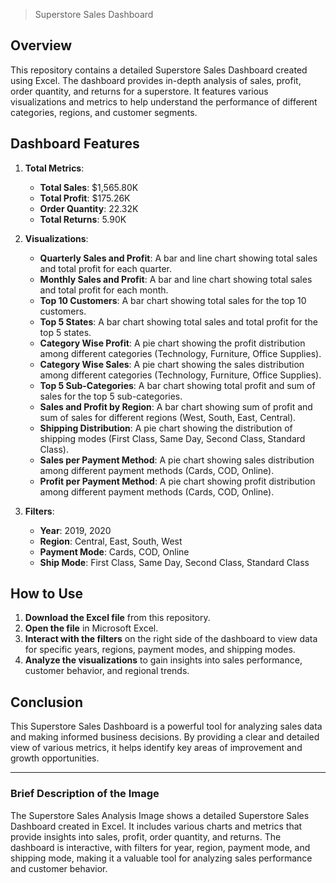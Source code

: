 > Superstore Sales Dashboard

## Overview
This repository contains a detailed Superstore Sales Dashboard created using Excel. The dashboard provides in-depth analysis of sales, profit, order quantity, and returns for a superstore. It features various visualizations and metrics to help understand the performance of different categories, regions, and customer segments.

## Dashboard Features
1. **Total Metrics**:
   - **Total Sales**: $1,565.80K
   - **Total Profit**: $175.26K
   - **Order Quantity**: 22.32K
   - **Total Returns**: 5.90K

2. **Visualizations**:
   - **Quarterly Sales and Profit**: A bar and line chart showing total sales and total profit for each quarter.
   - **Monthly Sales and Profit**: A bar and line chart showing total sales and total profit for each month.
   - **Top 10 Customers**: A bar chart showing total sales for the top 10 customers.
   - **Top 5 States**: A bar chart showing total sales and total profit for the top 5 states.
   - **Category Wise Profit**: A pie chart showing the profit distribution among different categories (Technology, Furniture, Office Supplies).
   - **Category Wise Sales**: A pie chart showing the sales distribution among different categories (Technology, Furniture, Office Supplies).
   - **Top 5 Sub-Categories**: A bar chart showing total profit and sum of sales for the top 5 sub-categories.
   - **Sales and Profit by Region**: A bar chart showing sum of profit and sum of sales for different regions (West, South, East, Central).
   - **Shipping Distribution**: A pie chart showing the distribution of shipping modes (First Class, Same Day, Second Class, Standard Class).
   - **Sales per Payment Method**: A pie chart showing sales distribution among different payment methods (Cards, COD, Online).
   - **Profit per Payment Method**: A pie chart showing profit distribution among different payment methods (Cards, COD, Online).

3. **Filters**:
   - **Year**: 2019, 2020
   - **Region**: Central, East, South, West
   - **Payment Mode**: Cards, COD, Online
   - **Ship Mode**: First Class, Same Day, Second Class, Standard Class

## How to Use
1. **Download the Excel file** from this repository.
2. **Open the file** in Microsoft Excel.
3. **Interact with the filters** on the right side of the dashboard to view data for specific years, regions, payment modes, and shipping modes.
4. **Analyze the visualizations** to gain insights into sales performance, customer behavior, and regional trends.

## Conclusion
This Superstore Sales Dashboard is a powerful tool for analyzing sales data and making informed business decisions. By providing a clear and detailed view of various metrics, it helps identify key areas of improvement and growth opportunities.

---

### Brief Description of the Image
The Superstore Sales Analysis Image shows a detailed Superstore Sales Dashboard created in Excel. It includes various charts and metrics that provide insights into sales, profit, order quantity, and returns. The dashboard is interactive, with filters for year, region, payment mode, and shipping mode, making it a valuable tool for analyzing sales performance and customer behavior.
